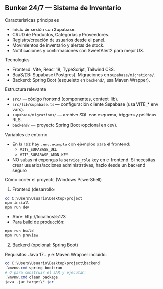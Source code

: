 ## Bunker 24/7 — Sistema de Inventario 


Características principales
- Inicio de sesión con Supabase.
- CRUD de Productos, Categorías y Proveedores.
- Registro/creación de usuarios desde el panel.
- Movimientos de inventario y alertas de stock.
- Notificaciones y confirmaciones con SweetAlert2 para mejor UX.

Tecnologías
- Frontend: Vite, React 18, TypeScript, Tailwind CSS.
- BaaS/DB: Supabase (Postgres). Migraciones en `supabase/migrations/`.
- Backend: Spring Boot (esqueleto en `backend/`, usa Maven Wrapper).

Estructura relevante
- `src/` — código frontend (componentes, context, lib).
- `src/lib/supabase.ts` — configuración cliente Supabase (usa VITE_* env vars).
- `supabase/migrations/` — archivo SQL con esquema, triggers y políticas RLS.
- `backend/` — proyecto Spring Boot (opcional en dev).

Variables de entorno
- En la raíz hay `.env.example` con ejemplos para el frontend:
	- `VITE_SUPABASE_URL`
	- `VITE_SUPABASE_ANON_KEY`
- NO subas ni expongas la `service_role` key en el frontend. Si necesitas crear usuarios/acciones administrativas, hazlo desde un backend seguro.

Cómo correr el proyecto (Windows PowerShell)

1) Frontend (desarrollo)

```powershell
cd C:\Users\Usuario\Desktop\project
npm install
npm run dev
```

- Abre: http://localhost:5173
- Para build de producción:

```powershell
npm run build
npm run preview
```

2) Backend (opcional: Spring Boot)

Requisitos: Java 17+ y el Maven Wrapper incluido.

```powershell
cd C:\Users\Usuario\Desktop\project\backend
.\mvnw.cmd spring-boot:run
# O para construir el JAR y ejecutar:
.\mvnw.cmd clean package
java -jar target\*.jar
```
